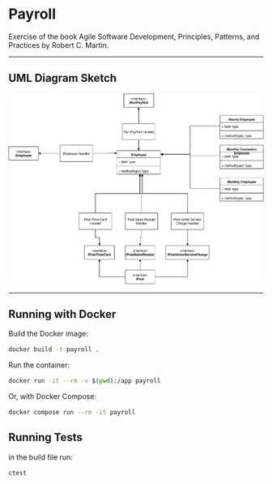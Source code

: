 # Payroll
Exercise of the book  Agile Software Development, Principles, Patterns, and Practices by Robert C. Martin.  

---

## UML Diagram Sketch
![PayrollUMLDiagramSketch.drawio.svg](./docs/images/PayrollUMLDiagramSketch.drawio.svg)  

---

## Running with Docker

Build the Docker image:
```bash
docker build -t payroll .
```

Run the container:
```bash
docker run -it --rm -v $(pwd):/app payroll
```

Or, with Docker Compose:
```bash
docker compose run --rm -it payroll
```  

## Running Tests

in the build file run:  
```bash
ctest
```